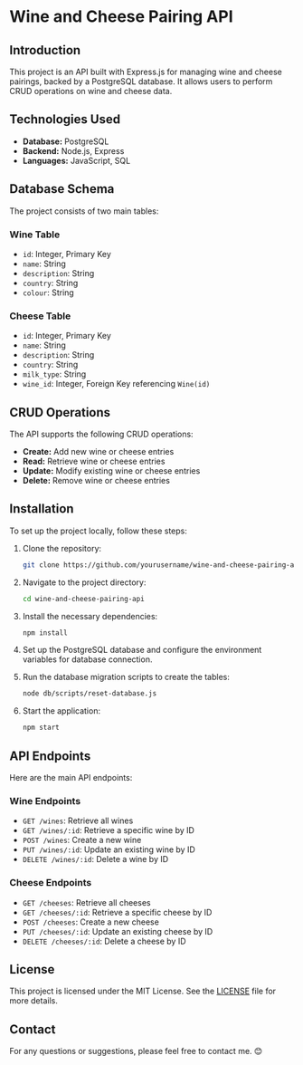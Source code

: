 # Wine and Cheese Pairing API

## Introduction
This project is an API built with Express.js for managing wine and cheese pairings, backed by a PostgreSQL database. It allows users to perform CRUD operations on wine and cheese data.

## Technologies Used
- **Database:** PostgreSQL
- **Backend:** Node.js, Express
- **Languages:** JavaScript, SQL

## Database Schema
The project consists of two main tables:

### Wine Table
- `id`: Integer, Primary Key
- `name`: String
- `description`: String
- `country`: String
- `colour`: String

### Cheese Table
- `id`: Integer, Primary Key
- `name`: String
- `description`: String
- `country`: String
- `milk_type`: String
- `wine_id`: Integer, Foreign Key referencing `Wine(id)`

## CRUD Operations
The API supports the following CRUD operations:

- **Create:** Add new wine or cheese entries
- **Read:** Retrieve wine or cheese entries
- **Update:** Modify existing wine or cheese entries
- **Delete:** Remove wine or cheese entries

## Installation
To set up the project locally, follow these steps:

1. Clone the repository:
    ```sh
    git clone https://github.com/yourusername/wine-and-cheese-pairing-api.git
    ```

2. Navigate to the project directory:
    ```sh
    cd wine-and-cheese-pairing-api
    ```

3. Install the necessary dependencies:
    ```sh
    npm install
    ```

4. Set up the PostgreSQL database and configure the environment variables for database connection.

5. Run the database migration scripts to create the tables:
    ```sh
    node db/scripts/reset-database.js
    ```

6. Start the application:
    ```sh
    npm start
    ```

## API Endpoints
Here are the main API endpoints:

### Wine Endpoints
- `GET /wines`: Retrieve all wines
- `GET /wines/:id`: Retrieve a specific wine by ID
- `POST /wines`: Create a new wine
- `PUT /wines/:id`: Update an existing wine by ID
- `DELETE /wines/:id`: Delete a wine by ID

### Cheese Endpoints
- `GET /cheeses`: Retrieve all cheeses
- `GET /cheeses/:id`: Retrieve a specific cheese by ID
- `POST /cheeses`: Create a new cheese
- `PUT /cheeses/:id`: Update an existing cheese by ID
- `DELETE /cheeses/:id`: Delete a cheese by ID


## License
This project is licensed under the MIT License. See the [LICENSE](LICENSE) file for more details.

## Contact
For any questions or suggestions, please feel free to contact me. 😊
